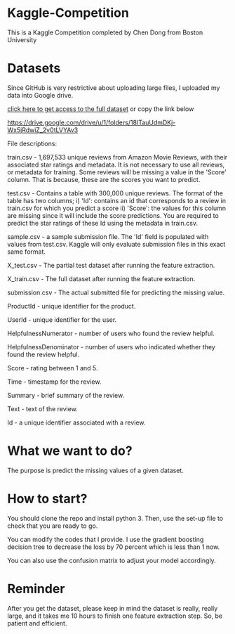 # Kaggle-Competition
This is a Kaggle Competition completed by Chen Dong from Boston University

# Datasets
Since GitHub is very restrictive about uploading large files, I uploaded my data into Google drive.

[click here to get access to the full dataset](https://drive.google.com/drive/u/1/folders/18ITauUdmDKj-Wx5jRdwiZ_2v0tLVYAv3) or copy the link below

https://drive.google.com/drive/u/1/folders/18ITauUdmDKj-Wx5jRdwiZ_2v0tLVYAv3

File descriptions:

train.csv - 1,697,533 unique reviews from Amazon Movie Reviews, with their associated star ratings and metadata. It is not necessary to use all reviews, or metadata for training. Some reviews will be missing a value in the 'Score' column. That is because, these are the scores you want to predict.

test.csv - Contains a table with 300,000 unique reviews. The format of the table has two columns; i) 'Id': contains an id that corresponds to a review in train.csv for which you predict a score ii) 'Score': the values for this column are missing since it will include the score predictions. You are required to predict the star ratings of these Id using the metadata in train.csv.

sample.csv - a sample submission file. The 'Id' field is populated with values from test.csv. Kaggle will only evaluate submission files in this exact same format.

X_test.csv - The partial test dataset after running the feature extraction.

X_train.csv - The full dataset after running the feature extraction.

submission.csv - The actual submitted file for predicting the missing value.

ProductId - unique identifier for the product.

UserId - unique identifier for the user.

HelpfulnessNumerator - number of users who found the review helpful.

HelpfulnessDenominator - number of users who indicated whether they found the review helpful.

Score - rating between 1 and 5.

Time - timestamp for the review.

Summary - brief summary of the review.

Text - text of the review.

Id - a unique identifier associated with a review.

# What we want to do?
The purpose is predict the missing values of a given dataset.

# How to start?
You should clone the repo and install python 3. Then, use the set-up file to check that you are ready to go. 

You can modify the codes that I provide. I use the gradient boosting decision tree to decrease the loss by 70 percent which is less than 1 now.

You can also use the confusion matrix to adjust your model accordingly.

# Reminder
After you get the dataset, please keep in mind the dataset is really, really large, and it takes me 10 hours to finish one feature extraction step. So, be patient and efficient. 

